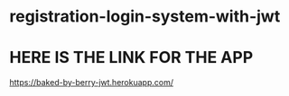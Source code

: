 # registration-login-system-with-jwt
# HERE IS THE LINK FOR THE APP
https://baked-by-berry-jwt.herokuapp.com/
